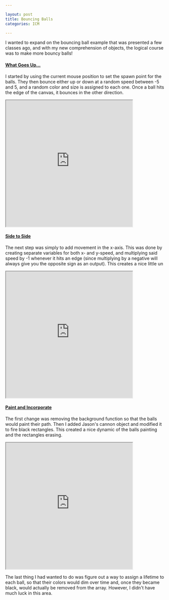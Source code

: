 ```yaml
---

layout: post
title: Bouncing Balls
categories: ICM

---
```


I wanted to expand on the bouncing ball example that was presented a few classes ago, and with my new comprehension of objects, the logical course was to make more bouncy balls!

#### [What Goes Up...](https://alpha.editor.p5js.org/patchbae/sketches/HyjgB1n3-)
I started by using the current mouse position to set the spawn point for the balls. They then bounce either up or down at a random speed between -5 and 5, and a random color and size is assigned to each one. Once a ball hits the edge of the canvas, it bounces in the other direction. 

<iframe width="400" height="400" src="https://alpha.editor.p5js.org/embed/HyjgB1n3-" scrolling="no"></iframe>


#### [Side to Side](https://alpha.editor.p5js.org/patchbae/sketches/BJtOEy2h-)
The next step was simply to add movement in the x-axis. This was done by creating separate variables for both x- and y-speed, and multiplying said speed by -1 whenever it hits an edge (since multiplying by a negative will always give you the opposite sign as an output). This creates a nice little un

<iframe width="400" height="400" src="https://alpha.editor.p5js.org/embed/BJtOEy2h-" scrolling="no"></iframe>


#### [Paint and Incorporate](https://alpha.editor.p5js.org/patchbae/sketches/ryFMt0MnW)
The first change was removing the background function so that the balls would paint their path. Then I added Jason's cannon object and modified it to fire black rectangles. This created a nice dynamic of the balls painting and the rectangles erasing. 

<iframe width="400" height="400" src="https://alpha.editor.p5js.org/embed/ryFMt0MnW" scrolling="no"></iframe>

The last thing I had wanted to do was figure out a way to assign a lifetime to each ball, so that their colors would dim over time and, once they became black, would actually be removed from the array. However, I didn't have much luck in this area. 


